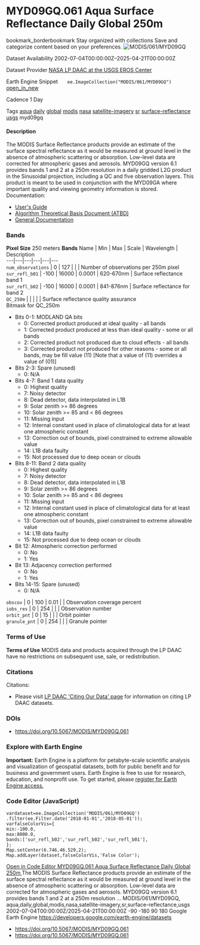  
#  MYD09GQ.061 Aqua Surface Reflectance Daily Global 250m 
bookmark_borderbookmark Stay organized with collections  Save and categorize content based on your preferences. 
![MODIS/061/MYD09GQ](https://developers.google.com/earth-engine/datasets/images/MODIS/MODIS_061_MYD09GQ_sample.png) 

Dataset Availability
    2002-07-04T00:00:00Z–2025-04-21T00:00:00Z 

Dataset Provider
     [ NASA LP DAAC at the USGS EROS Center ](https://doi.org/10.5067/MODIS/MYD09GQ.061) 

Earth Engine Snippet
     `    ee.ImageCollection("MODIS/061/MYD09GQ")   ` [ open_in_new ](https://code.earthengine.google.com/?scriptPath=Examples:Datasets/MODIS/MODIS_061_MYD09GQ) 

Cadence
    1 Day 

Tags
     [aqua](https://developers.google.com/earth-engine/datasets/tags/aqua) [daily](https://developers.google.com/earth-engine/datasets/tags/daily) [global](https://developers.google.com/earth-engine/datasets/tags/global) [modis](https://developers.google.com/earth-engine/datasets/tags/modis) [nasa](https://developers.google.com/earth-engine/datasets/tags/nasa) [satellite-imagery](https://developers.google.com/earth-engine/datasets/tags/satellite-imagery) [sr](https://developers.google.com/earth-engine/datasets/tags/sr) [surface-reflectance](https://developers.google.com/earth-engine/datasets/tags/surface-reflectance) [usgs](https://developers.google.com/earth-engine/datasets/tags/usgs)
myd09gq
#### Description
The MODIS Surface Reflectance products provide an estimate of the surface spectral reflectance as it would be measured at ground level in the absence of atmospheric scattering or absorption. Low-level data are corrected for atmospheric gases and aerosols. MYD09GQ version 6.1 provides bands 1 and 2 at a 250m resolution in a daily gridded L2G product in the Sinusoidal projection, including a QC and five observation layers. This product is meant to be used in conjunction with the MYD09GA where important quality and viewing geometry information is stored.
Documentation:
  * [User's Guide](https://lpdaac.usgs.gov/documents/306/MOD09_User_Guide_V6.pdf)
  * [Algorithm Theoretical Basis Document (ATBD)](https://lpdaac.usgs.gov/documents/305/MOD09_ATBD.pdf)
  * [General Documentation](https://ladsweb.modaps.eosdis.nasa.gov/filespec/MODIS/61/MYD09GQ)


### Bands
**Pixel Size** 250 meters 
**Bands**
Name | Min | Max | Scale | Wavelength | Description  
---|---|---|---|---|---  
`num_observations` |  0  |  127  |  |  | Number of observations per 250m pixel  
`sur_refl_b01` |  -100  |  16000  | 0.0001 | 620-670nm | Surface reflectance band 1  
`sur_refl_b02` |  -100  |  16000  | 0.0001 | 841-876nm | Surface reflectance for band 2  
`QC_250m` |  |  |  |  | Surface reflectance quality assurance  
Bitmask for QC_250m
  * Bits 0-1: MODLAND QA bits 
    * 0: Corrected product produced at ideal quality - all bands
    * 1: Corrected product produced at less than ideal quality - some or all bands
    * 2: Corrected product not produced due to cloud effects - all bands
    * 3: Corrected product not produced for other reasons - some or all bands, may be fill value (11) [Note that a value of (11) overrides a value of (01)]
  * Bits 2-3: Spare (unused) 
    * 0: N/A
  * Bits 4-7: Band 1 data quality 
    * 0: Highest quality
    * 7: Noisy detector
    * 8: Dead detector, data interpolated in L1B
    * 9: Solar zenith >= 86 degrees
    * 10: Solar zenith >= 85 and < 86 degrees
    * 11: Missing input
    * 12: Internal constant used in place of climatological data for at least one atmospheric constant
    * 13: Correction out of bounds, pixel constrained to extreme allowable value
    * 14: L1B data faulty
    * 15: Not processed due to deep ocean or clouds
  * Bits 8-11: Band 2 data quality 
    * 0: Highest quality
    * 7: Noisy detector
    * 8: Dead detector, data interpolated in L1B
    * 9: Solar zenith >= 86 degrees
    * 10: Solar zenith >= 85 and < 86 degrees
    * 11: Missing input
    * 12: Internal constant used in place of climatological data for at least one atmospheric constant
    * 13: Correction out of bounds, pixel constrained to extreme allowable value
    * 14: L1B data faulty
    * 15: Not processed due to deep ocean or clouds
  * Bit 12: Atmospheric correction performed 
    * 0: No
    * 1: Yes
  * Bit 13: Adjacency correction performed 
    * 0: No
    * 1: Yes
  * Bits 14-15: Spare (unused) 
    * 0: N/A

  
`obscov` |  0  |  100  | 0.01 |  | Observation coverage percent  
`iobs_res` |  0  |  254  |  |  | Observation number  
`orbit_pnt` |  0  |  15  |  |  | Orbit pointer  
`granule_pnt` |  0  |  254  |  |  | Granule pointer  
### Terms of Use
**Terms of Use**
MODIS data and products acquired through the LP DAAC have no restrictions on subsequent use, sale, or redistribution.
### Citations
Citations:
  * Please visit [LP DAAC 'Citing Our Data' page](https://lpdaac.usgs.gov/citing_our_data) for information on citing LP DAAC datasets.


### DOIs
  * [ https://doi.org/10.5067/MODIS/MYD09GQ.061 ](https://doi.org/10.5067/MODIS/MYD09GQ.061)


### Explore with Earth Engine
**Important:** Earth Engine is a platform for petabyte-scale scientific analysis and visualization of geospatial datasets, both for public benefit and for business and government users. Earth Engine is free to use for research, education, and nonprofit use. To get started, please [register for Earth Engine access.](https://console.cloud.google.com/earth-engine)
### Code Editor (JavaScript)
```
vardataset=ee.ImageCollection('MODIS/061/MYD09GQ')
.filter(ee.Filter.date('2018-01-01','2018-05-01'));
varfalseColorVis={
min:-100.0,
max:8000.0,
bands:['sur_refl_b02','sur_refl_b02','sur_refl_b01'],
};
Map.setCenter(6.746,46.529,2);
Map.addLayer(dataset,falseColorVis,'False Color');
```
[ Open in Code Editor ](https://code.earthengine.google.com/?scriptPath=Examples:Datasets/MODIS/MODIS_061_MYD09GQ)
[ MYD09GQ.061 Aqua Surface Reflectance Daily Global 250m ](https://developers.google.com/earth-engine/datasets/catalog/MODIS_061_MYD09GQ)
The MODIS Surface Reflectance products provide an estimate of the surface spectral reflectance as it would be measured at ground level in the absence of atmospheric scattering or absorption. Low-level data are corrected for atmospheric gases and aerosols. MYD09GQ version 6.1 provides bands 1 and 2 at a 250m resolution …
MODIS/061/MYD09GQ, aqua,daily,global,modis,nasa,satellite-imagery,sr,surface-reflectance,usgs 
2002-07-04T00:00:00Z/2025-04-21T00:00:00Z
-90 -180 90 180 
Google Earth Engine
https://developers.google.com/earth-engine/datasets
  * [ https://doi.org/10.5067/MODIS/MYD09GQ.061 ](https://doi.org/https://doi.org/10.5067/MODIS/MYD09GQ.061)
  * [ https://doi.org/10.5067/MODIS/MYD09GQ.061 ](https://doi.org/https://developers.google.com/earth-engine/datasets/catalog/MODIS_061_MYD09GQ)


